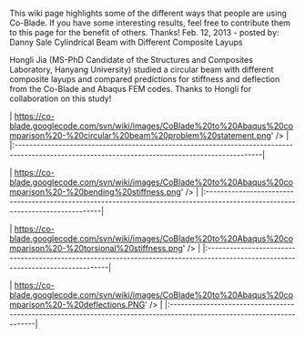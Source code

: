 This wiki page highlights some of the different ways that people are using Co-Blade. If you have some interesting results, feel free to contribute them to this page for the benefit of others. Thanks!
Feb. 12, 2013 - posted by: Danny Sale
Cylindrical Beam with Different Composite Layups

Hongli Jia (MS-PhD Candidate of the Structures and Composites Laboratory, Hanyang University) studied a circular beam with different composite layups and compared predictions for stiffness and deflection from the Co-Blade and Abaqus FEM codes. Thanks to Hongli for collaboration on this study!

| https://co-blade.googlecode.com/svn/wiki/images/CoBlade%20to%20Abaqus%20comparison%20-%20circular%20beam%20problem%20statement.png' /> | |:-------------------------------------------------------------------------------------------------------------------------------------------------|

| https://co-blade.googlecode.com/svn/wiki/images/CoBlade%20to%20Abaqus%20comparison%20-%20bending%20stiffness.png' /> | |:-------------------------------------------------------------------------------------------------------------------------------|

| https://co-blade.googlecode.com/svn/wiki/images/CoBlade%20to%20Abaqus%20comparison%20-%20torsional%20stiffness.png' /> | |:---------------------------------------------------------------------------------------------------------------------------------|

| https://co-blade.googlecode.com/svn/wiki/images/CoBlade%20to%20Abaqus%20comparison%20-%20deflections.PNG' /> | |:-----------------------------------------------------------------------------------------------------------------------|